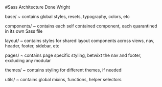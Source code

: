 #Sass Architecture Done Wright

  base/ ~ contains global styles, resets, typography, colors, etc

  components/ ~ contains each self contained component, each quarantined in its own Sass file

  layout/ ~ contains styles for shared layout components across views, nav, header, footer, sidebar, etc

  pages/ ~ contains page specific styling, betwixt the nav and footer, excluding any modular

  themes/ ~ contains styling for different themes, if needed

  utils/ ~ contains global mixins, functions, helper selectors
